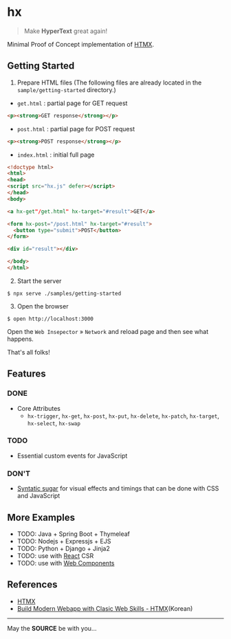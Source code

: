 hx
==

> Make **HyperText** great again!

Minimal Proof of Concept implementation of [HTMX](https://htmx.org/).

## Getting Started

1. Prepare HTML files
(The following files are already located in the `sample/getting-started` directory.)

* `get.html` : partial page for GET request
```html
<p><strong>GET response</strong></p>
```

* `post.html` : partial page for POST request
```html
<p><strong>POST response</strong></p>
```

* `index.html` : initial full page
```html
<!doctype html>
<html>
<head>
<script src="hx.js" defer></script>
</head>
<body>

<a hx-get"/get.html" hx-target="#result">GET</a>

<form hx-post="/post.html" hx-target="#result">
  <button type="submit">POST</button>
</form>

<div id="result"></div>

</body>
</html>
```

2. Start the server

```
$ npx serve ./samples/getting-started
```

3. Open the browser

```
$ open http://localhost:3000
```

Open the `Web Insepector` &raquo; `Network` and reload page and then see what happens.


That's all folks!


## Features

### DONE

* Core Attributes
  - `hx-trigger`, `hx-get`, `hx-post`, `hx-put`, `hx-delete`, `hx-patch`, `hx-target`, `hx-select`, `hx-swap`

### TODO

* Essential custom events for JavaScript

### DON'T

* [Syntatic sugar](https://en.wikipedia.org/wiki/Syntactic_sugar) for visual effects and timings that can be done with CSS and JavaScript


## More Examples

* TODO: Java + Spring Boot + Thymeleaf
* TODO: Nodejs + Expressjs + EJS
* TODO: Python + Django + Jinja2
* TODO: use with [React](https://react.dev/) CSR
* TODO: use with [Web Components](https://developer.mozilla.org/en-US/docs/Web/Web_Components/)


## References

- [HTMX](https://htmx.org/)
- [Build Modern Webapp with Clasic Web Skills - HTMX](https://www.slideshare.net/slideshow/htmx-2024/274315966)(Korean)

---
May the **SOURCE** be with you...
